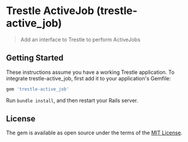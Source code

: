 # Trestle ActiveJob (trestle-active_job)

> Add an interface to Trestle to perform ActiveJobs

## Getting Started

These instructions assume you have a working Trestle application. To integrate trestle-active_job, first add it to your application's Gemfile:

```ruby
gem 'trestle-active_job'
```

Run `bundle install`, and then restart your Rails server.

## License

The gem is available as open source under the terms of the [MIT License](https://opensource.org/licenses/MIT).
